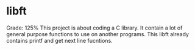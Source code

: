 # libft
Grade: 125%
This project is about coding a C library.
It contain a lot of general purpose functions to use on another programs.
This libft already contains printf and get next line fucntions.

